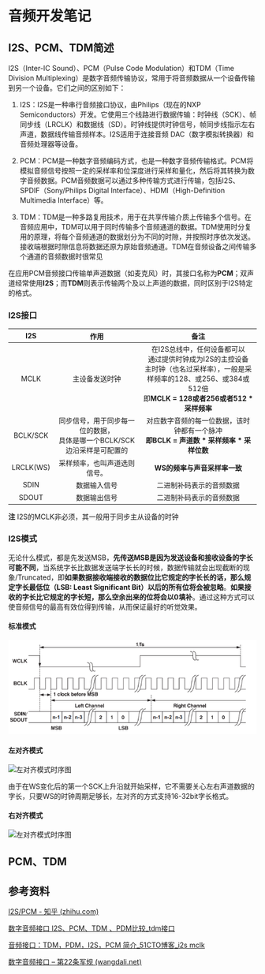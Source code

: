 # 音频开发笔记

## I2S、PCM、TDM简述

I2S（Inter-IC Sound）、PCM（Pulse Code Modulation）和TDM（Time Division Multiplexing）是数字音频传输协议，常用于将音频数据从一个设备传输到另一个设备。它们之间的区别如下：

1. I2S：I2S是一种串行音频接口协议，由Philips（现在的NXP Semiconductors）开发。它使用三个线路进行数据传输：时钟线（SCK）、帧同步线（LRCLK）和数据线（SD）。时钟线提供时钟信号，帧同步线指示左右声道，数据线传输音频样本。I2S适用于连接音频 DAC（数字模拟转换器）和音频处理器等设备。

2. PCM：PCM是一种数字音频编码方式，也是一种数字音频传输格式。PCM将模拟音频信号按照一定的采样率和位深度进行采样和量化，然后将其转换为数字音频数据。PCM音频数据可以通过多种传输方式进行传输，包括I2S、SPDIF（Sony/Philips Digital Interface）、HDMI（High-Definition Multimedia Interface）等。

3. TDM：TDM是一种多路复用技术，用于在共享传输介质上传输多个信号。在音频应用中，TDM可以用于同时传输多个音频通道的数据。TDM使用时分复用的原理，将每个音频通道的数据划分为不同的时隙，并按照时序依次发送。接收端根据时隙信息将数据还原为原始音频通道。TDM在音频设备之间传输多个通道的音频数据时很常见

在应用PCM音频接口传输单声道数据（如麦克风）时，其接口名称为**PCM**；双声道经常使用**I2S**；而**TDM**则表示传输两个及以上声道的数据，同时区别于I2S特定的格式。

### I2S接口

|    I2S    | 作用   |  备注 |
| :-------: | :--: | :--: |
| MCLK | 主设备发送时钟 | 在I2S总线中，任何设备都可以<br />通过提供时钟成为I2S的主控设备<br />主时钟（也名过采样率），一般是采样频率的128、或256、或384或512倍<br />即**MCLK = 128或者256或者512 * 采样频率** |
| BCLK/SCK | 同步信号，用于同步每一位的数据，<br />具体是哪一个BCLK/SCK边沿采样是可配置的 | 对应数字音频的每一位数据，该时钟都有一个脉冲<br />**即BCLK = 声道数 * 采样频率 * 采样位数** |
| LRCLK(WS) | 采样频率，也叫声道选则信号。 | **WS的频率与声音采样率一致** |
| SDIN | 数据输入信号 | 二进制补码表示的音频数据 |
| SDOUT | 数据输出信号 | 二进制补码表示的音频数据 |

**注** I2S的MCLK非必须，其一般用于同步主从设备的时钟

### I2S模式

无论什么模式，都是先发送MSB，**先传送MSB是因为发送设备和接收设备的字长可能不同**，当系统字长比数据发送端字长长的时候，数据传输就会出现截断的现象/Truncated，即**如果数据接收端接收的数据位比它规定的字长长的话，那么规定字长最低位（LSB: Least Significant Bit）以后的所有位将会被忽略**。**如果接收的字长比它规定的字长短，那么空余出来的位将会以0填补**。通过这种方式可以使音频信号的最高有效位得到传输，从而保证最好的听觉效果。

#### 标准模式

![标准模式时序图](.\picture\标准模式时序图.png)





#### 左对齐模式

![左对齐模式时序图](G:\01_Project\98_github\001My\笔记\Audio\picture\左对齐时序图.png)

由于在WS变化后的第一个SCK上升沿就开始采样，它不需要关心左右声道数据的字长，只要WS的时钟周期足够长，左对齐的方式支持16-32bit字长格式。

#### 右对齐模式

![左对齐模式时序图](G:\01_Project\98_github\001My\笔记\Audio\picture\右对齐时序图.png)



## PCM、TDM





## 参考资料

[I2S/PCM - 知乎 (zhihu.com)](https://zhuanlan.zhihu.com/p/353520173)

[数字音频接口 I2S、PCM、TDM 、PDM比较_tdm接口](https://blog.csdn.net/yangjizhen1533/article/details/113758138)

[音频接口：TDM，PDM，I2S，PCM 简介_51CTO博客_i2s mclk](https://blog.51cto.com/u_12810168/2450275)

[数字音频接口 – 第22条军规 (wangdali.net)](http://www.wangdali.net/i2s/)







